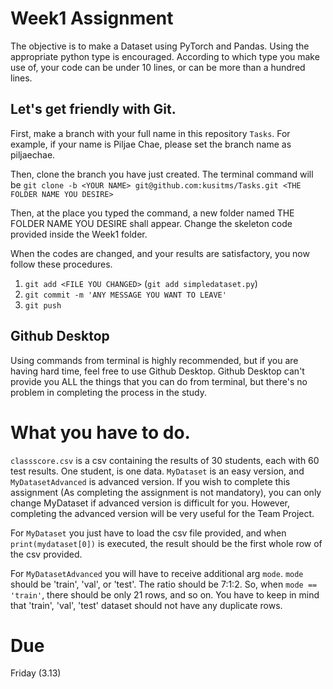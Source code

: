 # Week1 Assignment

The objective is to make a Dataset using PyTorch and Pandas. Using the appropriate python type is encouraged. According to which type you make use of, your code can be under 10 lines, or can be more than a hundred lines.

## Let's get friendly with Git.

First, make a branch with your full name in this repository `Tasks`. For example, if your name is Piljae Chae, please set the branch name as piljaechae.

Then, clone the branch you have just created. The terminal command will be `git clone -b <YOUR NAME> git@github.com:kusitms/Tasks.git <THE FOLDER NAME YOU DESIRE>`

Then, at the place you typed the command, a new folder named THE FOLDER NAME YOU DESIRE shall appear. Change the skeleton code provided inside the Week1 folder.

When the codes are changed, and your results are satisfactory, you now follow these procedures.

1. `git add <FILE YOU CHANGED>`
(`git add simpledataset.py`)
2. `git commit -m 'ANY MESSAGE YOU WANT TO LEAVE'`
3. `git push`

## Github Desktop

Using commands from terminal is highly recommended, but if you are having hard time, feel free to use Github Desktop. Github Desktop can't provide you ALL the things that you can do from terminal, but there's no problem in completing the process in the study.

# What you have to do.

`classscore.csv` is a csv containing the results of 30 students, each with 60 test results. One student, is one data. `MyDataset` is an easy version, and `MyDatasetAdvanced` is advanced version. If you wish to complete this assignment (As completing the assignment is not mandatory), you can only change MyDataset if advanced version is difficult for you. However, completing the advanced version will be very useful for the Team Project.

For `MyDataset` you just have to load the csv file provided, and when `print(mydataset[0])` is executed, the result should be the first whole row of the csv provided.

For `MyDatasetAdvanced` you will have to receive additional arg `mode`. `mode` should be 'train', 'val', or 'test'. The ratio should be 7:1:2. So, when `mode == 'train'`, there should be only 21 rows, and so on. You have to keep in mind that 'train', 'val', 'test' dataset should not have any duplicate rows.

# Due

Friday (3.13)
